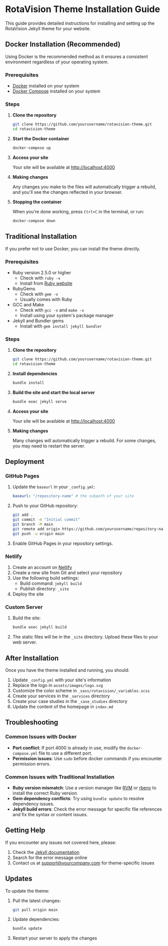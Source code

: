 # RotaVision Theme Installation Guide

This guide provides detailed instructions for installing and setting up the RotaVision Jekyll theme for your website.

## Docker Installation (Recommended)

Using Docker is the recommended method as it ensures a consistent environment regardless of your operating system.

### Prerequisites

- [Docker](https://www.docker.com/) installed on your system
- [Docker Compose](https://docs.docker.com/compose/install/) installed on your system

### Steps

1. **Clone the repository**

   ```bash
   git clone https://github.com/yourusername/rotavision-theme.git
   cd rotavision-theme
   ```

2. **Start the Docker container**

   ```bash
   docker-compose up
   ```

3. **Access your site**
   
   Your site will be available at [http://localhost:4000](http://localhost:4000)

4. **Making changes**
   
   Any changes you make to the files will automatically trigger a rebuild, and you'll see the changes reflected in your browser.

5. **Stopping the container**
   
   When you're done working, press `Ctrl+C` in the terminal, or run:
   
   ```bash
   docker-compose down
   ```

## Traditional Installation

If you prefer not to use Docker, you can install the theme directly.

### Prerequisites

- Ruby version 2.5.0 or higher
   - Check with `ruby -v`
   - Install from [Ruby website](https://www.ruby-lang.org/en/documentation/installation/)
- RubyGems
   - Check with `gem -v`
   - Usually comes with Ruby
- GCC and Make
   - Check with `gcc -v` and `make -v`
   - Install using your system's package manager
- Jekyll and Bundler gems
   - Install with `gem install jekyll bundler`

### Steps

1. **Clone the repository**

   ```bash
   git clone https://github.com/yourusername/rotavision-theme.git
   cd rotavision-theme
   ```

2. **Install dependencies**

   ```bash
   bundle install
   ```

3. **Build the site and start the local server**

   ```bash
   bundle exec jekyll serve
   ```

4. **Access your site**
   
   Your site will be available at [http://localhost:4000](http://localhost:4000)

5. **Making changes**
   
   Many changes will automatically trigger a rebuild. For some changes, you may need to restart the server.

## Deployment

### GitHub Pages

1. Update the `baseurl` in your `_config.yml`:
   
   ```yaml
   baseurl: "/repository-name" # the subpath of your site
   ```

2. Push to your GitHub repository:
   
   ```bash
   git add .
   git commit -m "Initial commit"
   git branch -M main
   git remote add origin https://github.com/yourusername/repository-name.git
   git push -u origin main
   ```

3. Enable GitHub Pages in your repository settings.

### Netlify

1. Create an account on [Netlify](https://www.netlify.com/)
2. Create a new site from Git and select your repository
3. Use the following build settings:
   - Build command: `jekyll build`
   - Publish directory: `_site`
4. Deploy the site

### Custom Server

1. Build the site:
   
   ```bash
   bundle exec jekyll build
   ```

2. The static files will be in the `_site` directory. Upload these files to your web server.

## After Installation

Once you have the theme installed and running, you should:

1. Update `_config.yml` with your site's information
2. Replace the logo in `assets/images/logo.svg`
3. Customize the color scheme in `_sass/rotavision/_variables.scss`
4. Create your services in the `_services` directory
5. Create your case studies in the `_case_studies` directory
6. Update the content of the homepage in `index.md`

## Troubleshooting

### Common Issues with Docker

- **Port conflict**: If port 4000 is already in use, modify the `docker-compose.yml` file to use a different port.
- **Permission issues**: Use `sudo` before docker commands if you encounter permission errors.

### Common Issues with Traditional Installation

- **Ruby version mismatch**: Use a version manager like [RVM](https://rvm.io/) or [rbenv](https://github.com/rbenv/rbenv) to install the correct Ruby version.
- **Gem dependency conflicts**: Try using `bundle update` to resolve dependency issues.
- **Jekyll build errors**: Check the error message for specific file references and fix the syntax or content issues.

## Getting Help

If you encounter any issues not covered here, please:

1. Check the [Jekyll documentation](https://jekyllrb.com/docs/)
2. Search for the error message online
3. Contact us at support@yourcompany.com for theme-specific issues

## Updates

To update the theme:

1. Pull the latest changes:
   
   ```bash
   git pull origin main
   ```

2. Update dependencies:
   
   ```bash
   bundle update
   ```

3. Restart your server to apply the changes